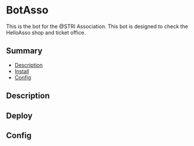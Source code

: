 # BotAsso
This is the bot for the @STRI Association. This bot is designed to check the HelloAsso shop and ticket office.

## Summary
- [Description](#description)
- [Install](#install)
- [Config](#config)

## Description

## Deploy

## Config